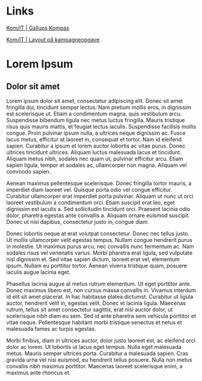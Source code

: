 # Links
  [Kom/IT | Gallups Kompas](./fullPage)
  
  [Kom/IT | Layout på kampagneopgave ](http://tobias.frejo.dk/kampagneopgave/)
  
  
# Lorem Ipsum

## Dolor sit amet

Lorem ipsum dolor sit amet, consectetur adipiscing elit. Donec sit amet fringilla dui, tincidunt semper lectus. Nam pretium mollis eros, in dignissim est scelerisque ut. Etiam a condimentum magna, quis vestibulum arcu. Suspendisse bibendum ligula nec metus luctus fringilla. Mauris tristique risus quis mauris mattis, et feugiat lectus iaculis. Suspendisse facilisis mollis congue. Proin pulvinar ipsum nulla, a ultrices neque dignissim ac. Fusce lacus metus, efficitur at laoreet in, consequat et tortor. Nam id eleifend sapien. Curabitur a ipsum et lorem auctor lobortis ac vitae purus. Donec ultrices tincidunt ultrices. Aliquam luctus malesuada lacus et tincidunt. Aliquam metus nibh, sodales nec quam ut, pulvinar efficitur arcu. Etiam sapien ligula, tempor et sodales ac, ullamcorper non magna. Aliquam vel commodo sapien.

Aenean maximus pellentesque scelerisque. Donec fringilla tortor mauris, a imperdiet diam laoreet vel. Quisque porta odio vel congue efficitur. Curabitur ullamcorper erat imperdiet porta pulvinar. Aliquam ut nunc ut orci laoreet vestibulum a condimentum orci. Etiam suscipit erat leo, eget dignissim est iaculis a. Sed sollicitudin tincidunt orci. Praesent lacinia odio dolor, pharetra egestas ante convallis a. Aliquam ornare euismod suscipit. Donec ut nisi dapibus, consectetur justo in, congue diam.

Donec lobortis neque at erat volutpat consectetur. Donec nec tellus justo. Ut mollis ullamcorper velit egestas tempus. Nullam congue hendrerit purus in molestie. Ut maximus purus arcu, nec convallis nunc fermentum ac. Nam sodales risus vel venenatis varius. Morbi pharetra erat ligula, sed vulputate nisl dignissim et. Sed vitae sapien dictum, laoreet erat vel, elementum ipsum. Nullam eu porttitor tortor. Aenean viverra tristique quam, posuere iaculis augue lacinia eget.

Phasellus lacinia augue at metus rutrum elementum. Ut eget porttitor ante. Donec maximus libero est, non cursus massa convallis in. Vivamus interdum id elit sit amet placerat. In hac habitasse platea dictumst. Curabitur ut ligula auctor, hendrerit velit in, egestas velit. Donec et lacinia ligula. Maecenas rutrum, tellus sit amet consectetur sagittis, erat nisi auctor dolor, ut scelerisque nibh diam eu sem. Sed id ante pharetra sem vehicula porttitor et vitae neque. Pellentesque habitant morbi tristique senectus et netus et malesuada fames ac turpis egestas.

Morbi finibus, diam in ultrices auctor, dolor justo laoreet est, ac eleifend orci dolor ac lorem. Ut lobortis ut lacus eget tempus. Nulla eget malesuada metus. Mauris semper ultrices porta. Curabitur a malesuada sapien. Cras gravida urna vel nisi euismod, eu hendrerit tellus posuere. Nulla non metus convallis nibh maximus porttitor. Maecenas laoreet scelerisque enim, a maximus ante rhoncus et.
